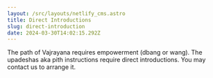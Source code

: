 ```yaml
---
layout: /src/layouts/netlify_cms.astro
title: Direct Introductions
slug: direct-introduction
date: 2024-03-30T14:02:15.292Z
---
```

The path of Vajrayana requires empowerment (dbang or wang). The upadeshas aka pith instructions require direct introductions. You may contact us to arrange it.